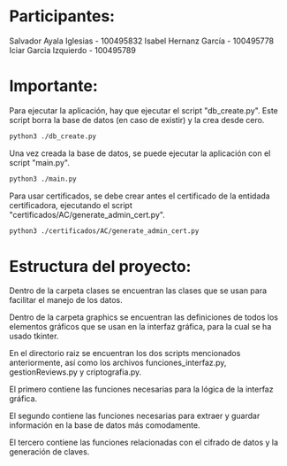 # Participantes:
Salvador Ayala Iglesias - 100495832
Isabel Hernanz García - 100495778
Iciar Garcia Izquierdo - 100495789

# Importante:
Para ejecutar la aplicación, hay que ejecutar el script "db_create.py". 
Este script borra la base de datos (en caso de existir) y la crea desde cero.
```bash
python3 ./db_create.py
```
Una vez creada la base de datos, se puede ejecutar la aplicación con el script "main.py".
```bash
python3 ./main.py
```

Para usar certificados, se debe crear antes el certificado de la entidada certificadora,
ejecutando el script "certificados/AC/generate_admin_cert.py".
```bash
python3 ./certificados/AC/generate_admin_cert.py
```

# Estructura del proyecto:
Dentro de la carpeta clases se encuentran las clases que se usan para facilitar el manejo de los datos.

Dentro de la carpeta graphics se encuentran las definiciones de todos los elementos gráficos que se usan en 
la interfaz gráfica, para la cual se ha usado tkinter.

En el directorio raiz se encuentran los dos scripts mencionados anteriormente, así como los archivos
funciones_interfaz.py, gestionReviews.py y criptografia.py.

El primero contiene las funciones necesarias para la lógica de la interfaz gráfica.

El segundo contiene las funciones necesarias para extraer y guardar información en la base de datos más comodamente.

El tercero contiene las funciones relacionadas con el cifrado de datos y la generación de claves.